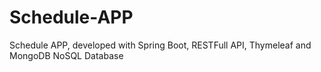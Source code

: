 # Schedule-APP
 Schedule APP, developed with Spring Boot, RESTFull API, Thymeleaf and MongoDB NoSQL Database
